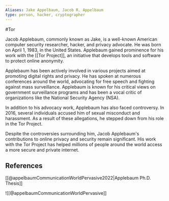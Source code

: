 ```yaml
---
Aliases: Jake Appelbaum, Jacob R. Appelbaum
type: person, hacker, cryptographer
---
```

#Tor 

Jacob Applebaum, commonly known as Jake, is a well-known American computer security researcher, hacker, and privacy advocate. He was born on April 1, 1983, in the United States. Applebaum gained prominence for his work with the [[Tor Project]], an initiative that develops tools and software to protect online anonymity.

Applebaum has been actively involved in various projects aimed at promoting digital rights and privacy. He has spoken at numerous conferences around the world, advocating for free speech and fighting against mass surveillance. Applebaum is known for his critical views on government surveillance programs and has been a vocal critic of organizations like the National Security Agency (NSA).

In addition to his advocacy work, Applebaum has also faced controversy. In 2016, several individuals accused him of sexual misconduct and harassment. As a result of these allegations, he stepped down from his role in the Tor Project.

Despite the controversies surrounding him, Jacob Applebaum's contributions to online privacy and security remain significant. His work with the Tor Project has helped millions of people around the world access a more secure and private internet.

## References

[[@appelbaumCommunicationWorldPervasive2022|Applebaum Ph.D. Thesis]]

![[@appelbaumCommunicationWorldPervasive]]